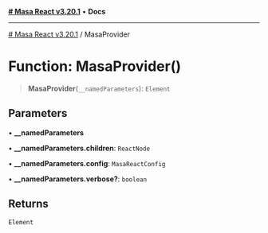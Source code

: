 [**# Masa React v3.20.1**](../README.md) • **Docs**

***

[# Masa React v3.20.1](../globals.md) / MasaProvider

# Function: MasaProvider()

> **MasaProvider**(`__namedParameters`): `Element`

## Parameters

• **\_\_namedParameters**

• **\_\_namedParameters.children**: `ReactNode`

• **\_\_namedParameters.config**: `MasaReactConfig`

• **\_\_namedParameters.verbose?**: `boolean`

## Returns

`Element`
